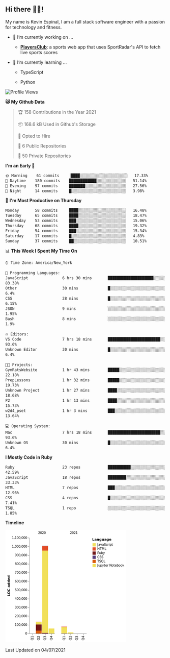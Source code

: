 ## Hi there 👋🏽!

My name is Kevin Espinal, I am a full stack software engineer with a passion for technology and fitness.

- 🔭 I’m currently working on ...

     - **[PlayersClub](https://playersclub.herokuapp.com/#/)**: a sports web app that uses SportRadar's API to fetch live sports scores

- 🌱 I’m currently learning ...

     - TypeScript
     
     - Python
     
<!--START_SECTION:waka-->
![Profile Views](http://img.shields.io/badge/Profile%20Views-0-blue)

**🐱 My Github Data** 

> 🏆 158 Contributions in the Year 2021
 > 
> 📦 168.6 kB Used in Github's Storage 
 > 
> 💼 Opted to Hire
 > 
> 📜 6 Public Repositories 
 > 
> 🔑 50 Private Repositories  
 > 
**I'm an Early 🐤** 

```text
🌞 Morning    61 commits     ████░░░░░░░░░░░░░░░░░░░░░   17.33% 
🌆 Daytime    180 commits    ████████████░░░░░░░░░░░░░   51.14% 
🌃 Evening    97 commits     ███████░░░░░░░░░░░░░░░░░░   27.56% 
🌙 Night      14 commits     █░░░░░░░░░░░░░░░░░░░░░░░░   3.98%

```
📅 **I'm Most Productive on Thursday** 

```text
Monday       58 commits     ████░░░░░░░░░░░░░░░░░░░░░   16.48% 
Tuesday      65 commits     ████░░░░░░░░░░░░░░░░░░░░░   18.47% 
Wednesday    53 commits     ███░░░░░░░░░░░░░░░░░░░░░░   15.06% 
Thursday     68 commits     ████░░░░░░░░░░░░░░░░░░░░░   19.32% 
Friday       54 commits     ███░░░░░░░░░░░░░░░░░░░░░░   15.34% 
Saturday     17 commits     █░░░░░░░░░░░░░░░░░░░░░░░░   4.83% 
Sunday       37 commits     ██░░░░░░░░░░░░░░░░░░░░░░░   10.51%

```


📊 **This Week I Spent My Time On** 

```text
⌚︎ Time Zone: America/New_York

💬 Programming Languages: 
JavaScript               6 hrs 30 mins       ████████████████████░░░░░   83.38% 
Other                    30 mins             █░░░░░░░░░░░░░░░░░░░░░░░░   6.4% 
CSS                      28 mins             █░░░░░░░░░░░░░░░░░░░░░░░░   6.15% 
JSON                     9 mins              ░░░░░░░░░░░░░░░░░░░░░░░░░   1.95% 
Bash                     8 mins              ░░░░░░░░░░░░░░░░░░░░░░░░░   1.9%

🔥 Editors: 
VS Code                  7 hrs 18 mins       ███████████████████████░░   93.6% 
Unknown Editor           30 mins             █░░░░░░░░░░░░░░░░░░░░░░░░   6.4%

🐱‍💻 Projects: 
GymRatsWebsite           1 hr 43 mins        █████░░░░░░░░░░░░░░░░░░░░   22.18% 
PrepLessons              1 hr 32 mins        █████░░░░░░░░░░░░░░░░░░░░   19.73% 
Unknown Project          1 hr 27 mins        ████░░░░░░░░░░░░░░░░░░░░░   18.68% 
P2                       1 hr 13 mins        ████░░░░░░░░░░░░░░░░░░░░░   15.73% 
w2d4_pset                1 hr 3 mins         ███░░░░░░░░░░░░░░░░░░░░░░   13.64%

💻 Operating System: 
Mac                      7 hrs 18 mins       ███████████████████████░░   93.6% 
Unknown OS               30 mins             █░░░░░░░░░░░░░░░░░░░░░░░░   6.4%

```

**I Mostly Code in Ruby** 

```text
Ruby                     23 repos            ██████████░░░░░░░░░░░░░░░   42.59% 
JavaScript               18 repos            ████████░░░░░░░░░░░░░░░░░   33.33% 
HTML                     7 repos             ███░░░░░░░░░░░░░░░░░░░░░░   12.96% 
CSS                      4 repos             █░░░░░░░░░░░░░░░░░░░░░░░░   7.41% 
TSQL                     1 repo              ░░░░░░░░░░░░░░░░░░░░░░░░░   1.85%

```


**Timeline**

![Chart not found](https://raw.githubusercontent.com/espinalk212/espinalk212/main/charts/bar_graph.png) 


 Last Updated on 04/07/2021
<!--END_SECTION:waka-->


<!--
**espinalk212/espinalk212** is a ✨ _special_ ✨ repository because its `README.md` (this file) appears on your GitHub profile.

Here are some ideas to get you started:

- 🔭 I’m currently working on ...
- 🌱 I’m currently learning ...
- 👯 I’m looking to collaborate on ...
- 🤔 I’m looking for help with ...
- 💬 Ask me about ...
- 📫 How to reach me: ...
- 😄 Pronouns: ...
- ⚡ Fun fact: ...
-->
